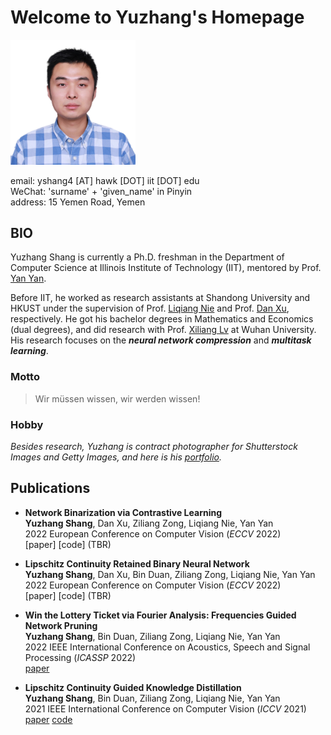 # Welcome to Yuzhang's  Homepage

<img src="yuzhang.png" width="200">
    
email: yshang4 [AT] hawk [DOT] iit [DOT] edu     
WeChat: 'surname' + 'given_name' in Pinyin    
address: 15 Yemen Road, Yemen    

## BIO
Yuzhang Shang is currently a Ph.D. freshman in the Department of Computer Science at Illinois Institute of Technology (IIT), mentored by Prof. [Yan Yan](https://tomyan555.github.io/).    

Before IIT, he worked as research assistants at Shandong University and HKUST under the supervision of Prof. [Liqiang Nie](https://liqiangnie.github.io/index.html) and Prof. [Dan Xu](https://www.danxurgb.net/), respectively. He got his bachelor degrees in Mathematics and Economics (dual degrees), and did research with Prof. [Xiliang Lv](http://xllv.whu.edu.cn/) at Wuhan University. His research focuses on the **_neural network compression_** and **_multitask learning_**.    



### Motto
> Wir müssen wissen, wir werden wissen!    

### Hobby
_Besides research, Yuzhang is contract photographer for Shutterstock Images and Getty Images, and here is his [portfolio](https://500px.com.cn/shang)._

## Publications 

* **Network Binarization via Contrastive Learning**    
**Yuzhang Shang**, Dan Xu, Ziliang Zong, Liqiang Nie, Yan Yan  
2022 European Conference on Computer Vision (_ECCV_ 2022)  
[paper] [code] (TBR)

* **Lipschitz Continuity Retained Binary Neural Network**    
**Yuzhang Shang**, Dan Xu, Bin Duan, Ziliang Zong, Liqiang Nie, Yan Yan  
2022 European Conference on Computer Vision (_ECCV_ 2022)  
[paper] [code] (TBR)

* **Win the Lottery Ticket via Fourier Analysis: Frequencies Guided Network Pruning**    
**Yuzhang Shang**, Bin Duan, Ziliang Zong, Liqiang Nie, Yan Yan  
2022 IEEE International Conference on Acoustics, Speech and Signal Processing (_ICASSP_ 2022)  
[paper](https://arxiv.org/pdf/2201.12712.pdf) 

* **Lipschitz Continuity Guided Knowledge Distillation**    
**Yuzhang Shang**, Bin Duan, Ziliang Zong, Liqiang Nie, Yan Yan  
2021 IEEE International Conference on Computer Vision (_ICCV_ 2021)    
[paper](https://openaccess.thecvf.com/content/ICCV2021/papers/Shang_Lipschitz_Continuity_Guided_Knowledge_Distillation_ICCV_2021_paper.pdf)  [code](https://github.com/42Shawn/LONDON/tree/master)    


<!-- You can use the [editor on GitHub](https://github.com/42Shawn/yuzhang-github.io/edit/gh-pages/index.md) to maintain and preview the content for your website in Markdown files.

Whenever you commit to this repository, GitHub Pages will run [Jekyll](https://jekyllrb.com/) to rebuild the pages in your site, from the content in your Markdown files.

### Markdown

Markdown is a lightweight and easy-to-use syntax for styling your writing. It includes conventions for

```markdown
Syntax highlighted code block

# Header 1
## Header 2
### Header 3

- Bulleted
- List

1. Numbered
2. List

**Bold** and _Italic_ and `Code` text

[Link](url) and ![Image](src)
```

For more details see [GitHub Flavored Markdown](https://guides.github.com/features/mastering-markdown/).

### Jekyll Themes

Your Pages site will use the layout and styles from the Jekyll theme you have selected in your [repository settings](https://github.com/42Shawn/yuzhang-github.io/settings/pages). The name of this theme is saved in the Jekyll `_config.yml` configuration file.

### Support or Contact

Having trouble with Pages? Check out our [documentation](https://docs.github.com/categories/github-pages-basics/) or [contact support](https://support.github.com/contact) and we’ll help you sort it out.
 -->
